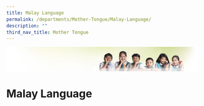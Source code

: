```yaml
---
title: Malay Language
permalink: /departments/Mother-Tongue/Malay-Language/
description: ""
third_nav_title: Mother Tongue
---
```

![](/images/Banner.jpg)

Malay Language
==============